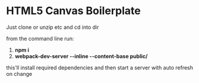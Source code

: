 # HTML5 Canvas Boilerplate

Just clone or unzip etc and cd into dir

from the command line run:
1. **npm i**
2. **webpack-dev-server --inline --content-base public/**

this'll install required dependencies and then start a server with auto refresh on change
